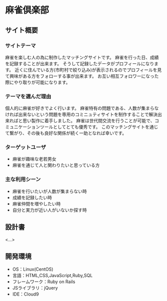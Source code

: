 # 麻雀倶楽部

## サイト概要
### サイトテーマ
麻雀を楽しむ人の為に制作したマッチングサイトです。
麻雀を行った日、成績を記録することが出来ます。
そうして記録したデータがプロフィールになります。
近くに住んでいる方(市町村で絞り込み)が表示されるのでプロフィールを見て興味がある方をフォローする事が出来ます。
お互い相互フォロワーになった際にやり取りが可能になります。

### テーマを選んだ理由
個人的に麻雀が好きでよく行います。
麻雀特有の問題である、人数が集まらなければ出来ないという問題を専用のコミニュティサイトを制作することで解決出来ればと思い製作に着手しました。
麻雀は世代間交流を行うことが可能で、コミュニケーションツールとしてとても優秀です。
このマッチングサイトを通じて繋がり、その後も良好な関係が続く一助となれば幸いです。

### ターゲットユーザ
- 麻雀が趣味な老若男女
- 麻雀を通じて人と関わりたいと思っている方

### 主な利用シーン
- 麻雀を行いたいが人数が集まらない時
- 成績を記録したい時
- 麻雀仲間を増やしたい時
- 自分と実力が近い人がいないか探す時

## 設計書
<...>

## 開発環境
- OS：Linux(CentOS)
- 言語：HTML,CSS,JavaScript,Ruby,SQL
- フレームワーク：Ruby on Rails
- JSライブラリ：jQuery
- IDE：Cloud9
